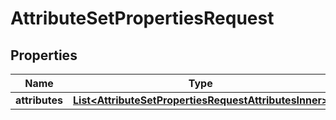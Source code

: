 

# AttributeSetPropertiesRequest


## Properties

| Name | Type | Description | Notes |
|------------ | ------------- | ------------- | -------------|
|**attributes** | [**List&lt;AttributeSetPropertiesRequestAttributesInner&gt;**](AttributeSetPropertiesRequestAttributesInner.md) |  |  [optional] |




